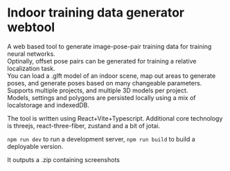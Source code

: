 # Indoor training data generator webtool

A web based tool to generate image-pose-pair training data for training neural networks.  
Optinally, offset pose pairs can be generated for training a relative localization task.  
You can load a .glft model of an indoor scene, map out areas to generate poses, and generate poses based on many changeable parameters.  
Supports multiple projects, and multiple 3D models per project.  
Models, settings and polygons are persisted locally using a mix of localstorage and indexedDB.

The tool is written using React+Vite+Typescript.
Additional core technology is threejs, react-three-fiber, zustand and a bit of jotai.

`npm run dev` to run a development server, `npm run build` to build a deployable version.

It outputs a .zip containing screenshots
